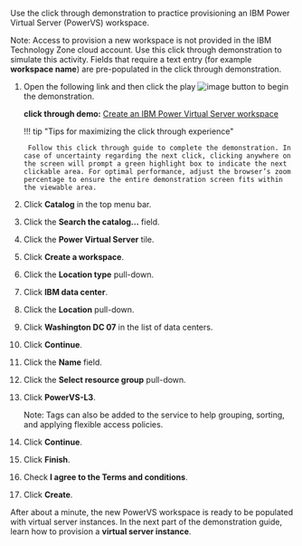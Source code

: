 Use the click through demonstration to practice provisioning an IBM Power Virtual Server (PowerVS) workspace.

Note: Access to provision a new workspace is not provided in the IBM Technology Zone cloud account. Use this click through demonstration to simulate this activity. Fields that require a text entry (for example **workspace name**) are pre-populated in the click through demonstration.

1. Open the following link and then click the play ![image](https://github.com/user-attachments/assets/67789db8-fd6d-4d68-a26b-3a1d6c0b7e97) button to begin the demonstration.<br>

    **click through demo:** <a href="https://dpkshety.github.io/TEST-SalesEnablement-PowerVS-L3/blob/main/docs/includes/Provisioning-a-Workspace/index.html" target ="_blank">Create an IBM Power Virtual Server workspace</a><br>
    
    !!! tip "Tips for maximizing the click through experience"

        Follow this click through guide to complete the demonstration. In case of uncertainty regarding the next click, clicking anywhere on the screen will prompt a green highlight box to indicate the next clickable area. For optimal performance, adjust the browser’s zoom percentage to ensure the entire demonstration screen fits within the viewable area.

3. Click **Catalog** in the top menu bar.
4. Click the **Search the catalog...** field.
5. Click the **Power Virtual Server** tile.
6. Click **Create a workspace**.
7. Click the **Location type** pull-down.
8. Click **IBM data center**.
9. Click the **Location** pull-down.
10. Click **Washington DC 07** in the list of data centers.
11. Click **Continue**.
12. Click the **Name** field.
13. Click the **Select resource group** pull-down.
14. Click **PowerVS-L3**.
    
    Note: Tags can also be added to the service to help grouping, sorting, and applying flexible access policies.
    
15. Click **Continue**.
16. Click **Finish**.
17. Check **I agree to the Terms and conditions**.
18. Click **Create**.

After about a minute, the new PowerVS workspace is ready to be populated with virtual server instances. In the next part of the demonstration guide, learn how to provision a **virtual server instance**.

